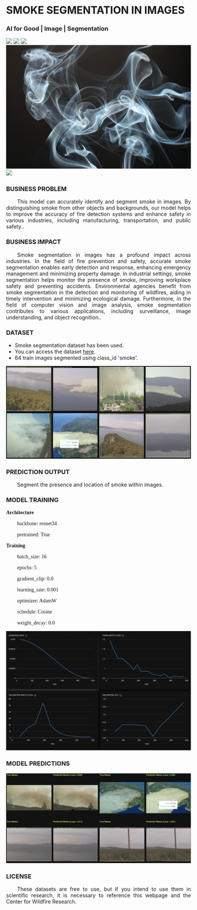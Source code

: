 # SMOKE SEGMENTATION IN IMAGES
### AI for Good | Image | Segmentation

![](https://github.com/h2oai/HT-Catalog/blob/1432be958ab3f41b67c57c241b946b4a3d4699e1/Assets/DL_Models/3_Smoke%20Segmentation/cover.png)
![](https://github.com/h2oai/HT-Catalog/blob/1432be958ab3f41b67c57c241b946b4a3d4699e1/Assets/DL_Models/3_Smoke%20Segmentation/cover.jpg)
![](https://github.com/h2oai/HT-Catalog/blob/1432be958ab3f41b67c57c241b946b4a3d4699e1/Assets/DL_Models/3_Smoke%20Segmentation/cover.jpeg)
![](https://github.com/h2oai/HT-Catalog/blob/1432be958ab3f41b67c57c241b946b4a3d4699e1/Assets/DL_Models/3_Smoke%20Segmentation/cover.webp)
![](https://github.com/h2oai/HT-Catalog/blob/1432be958ab3f41b67c57c241b946b4a3d4699e1/Assets/DL_Models/3_Smoke%20Segmentation/cover)

### BUSINESS PROBLEM
<p style='text-align: justify; text-indent: 30px;'>This model can accurately identify and segment smoke in images. By distinguishing smoke from other objects and backgrounds, our model helps to improve the accuracy of fire detection systems and enhance safety in various industries, including manufacturing, transportation, and public safety..</p>

### BUSINESS IMPACT
<p style='text-align: justify; text-indent: 30px;'>Smoke segmentation in images has a profound impact across industries. In the field of fire prevention and safety, accurate smoke segmentation enables early detection and response, enhancing emergency management and minimizing property damage. In industrial settings, smoke segmentation helps monitor the presence of smoke, improving workplace safety and preventing accidents. Environmental agencies benefit from smoke segmentation in the detection and monitoring of wildfires, aiding in timely intervention and minimizing ecological damage. Furthermore, in the field of computer vision and image analysis, smoke segmentation contributes to various applications, including surveillance, image understanding, and object recognition..</p>

### DATASET
- Smoke segmentation dataset has been used.
- You can access the dataset [here](s3://apac-cds/ht_datasets/instance_segmentation/bush_fire_image_segment.zip).
- 64 train images segmented using class_id 'smoke'.

![train data](https://github.com/h2oai/HT-Catalog/blob/1432be958ab3f41b67c57c241b946b4a3d4699e1/Assets/DL_Models/3_Smoke%20Segmentation/train%20data.png)

### PREDICTION OUTPUT
<p style='text-align: justify; text-indent: 30px;'>Segment the presence and location of smoke within images.</p>

### MODEL TRAINING
<p style='font-family:JackInput Regular;'><b>Architecture</b></p>
<p style='text-align: justify; text-indent: 30px;font-family:JackInput Regular;'>backbone: resnet34</p>
<p style='text-align: justify; text-indent: 30px;font-family:JackInput Regular;'>pretrained: True</p>

<p style='font-family:JackInput Regular;'><b>Training</b></p>
<p style='text-align: justify; text-indent: 30px;font-family:JackInput Regular;'>batch_size: 16</p>
<p style='text-align: justify; text-indent: 30px;font-family:JackInput Regular;'>epochs: 5</p>
<p style='text-align: justify; text-indent: 30px;font-family:JackInput Regular;'>gradient_clip: 0.0</p>
<p style='text-align: justify; text-indent: 30px;font-family:JackInput Regular;'>learning_rate: 0.001</p>
<p style='text-align: justify; text-indent: 30px;font-family:JackInput Regular;'>optimizer: AdamW</p>
<p style='text-align: justify; text-indent: 30px;font-family:JackInput Regular;'>schedule: Cosine</p>
<p style='text-align: justify; text-indent: 30px;font-family:JackInput Regular;'>weight_decay: 0.0</p>

![chart](https://github.com/h2oai/HT-Catalog/blob/1432be958ab3f41b67c57c241b946b4a3d4699e1/Assets/DL_Models/3_Smoke%20Segmentation/chart.png)

### MODEL PREDICTIONS

![Validation Predictions](https://github.com/h2oai/HT-Catalog/blob/1432be958ab3f41b67c57c241b946b4a3d4699e1/Assets/DL_Models/3_Smoke%20Segmentation/Validation%20Predictions.png)

### LICENSE
<p style='text-align: justify; text-indent: 30px;'>These datasets are free to use, but if you intend to use them in scientific research, it is necessary to reference this webpage and the Center for Wildfire Research.</p>
    